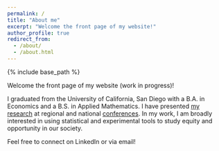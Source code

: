 ```yaml
---
permalink: /
title: "About me"
excerpt: "Welcome the front page of my website!"
author_profile: true
redirect_from: 
  - /about/
  - /about.html
---
```

{% include base_path %}

Welcome the front page of my website (work in progress)!

I graduated from the University of California, San Diego with a B.A. in Economics and a B.S. in Applied Mathematics. I have presented [my research](/papers "http://sam-hsu-lin.github.io/papers/") at regional and national [conferences](/talks "http://sam-hsu-lin.github.io/talks/"). In my work, I am broadly interested in using statistical and experimental tools to study equity and opportunity in our society.

Feel free to connect on LinkedIn or via email!
<!-- , and check out [this page](/misc "http://sam-hsu-lin.github.io/misc/) for my life outside academia! -->

